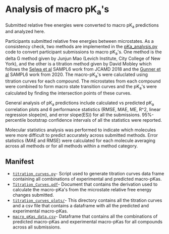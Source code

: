 # Analysis of macro pK<sub>a</sub>'s

Submitted relative free energies were converted to macro pK<sub>a</sub> predictions and analyzed here.

Participants submitted relative free energies between microstates.
As a consistency check, two methods are implemented in the [pKa_analysis.py](pKa_analysis.py) code to convert participant submissions to macro pK<sub>a</sub>'s. One method is the delta G method given by Junjun Mao (Levich Institute, City College of New York), and the other is a titration method given by David Mobley which follows the [Selwa et al](https://link.springer.com/article/10.1007/s10822-018-0138-6) SAMPL6 work from JCAMD 2018 and the [Gunner et al](https://link.springer.com/article/10.1007/s10822-020-00280-7) SAMPL6 work from 2020. The macro-pK<sub>a</sub>'s were caluclated using titration curves for each compound. The microstates from each compound were combined to form macro state transition curves and the pK<sub>a</sub>'s were calculated by finding the intersection points of these curves. 

General analysis of pK<sub>a</sub> predictions include calculated vs predicted pK<sub>a</sub> correlation plots and 6 performance statistics (RMSE, MAE, ME, R^2, linear regression slope(m), and error slope(ES)) for all the submissions.
95%-percentile bootstrap confidence intervals of all the statistics were reported.

Molecular statistics analysis was performed to indicate which molecules were more difficult to predict accurately across submitted methods. Error statistics (MAE and RMSE) were calculated for each molecule averaging across all methods or for all methods within a method category.

## Manifest
- [`titration_curves.py`](titration_curves.py)- Script used to generate titration curves data frame containing all combinations of experimental and predicted macro-pKas.
- [`Titration_Curves.pdf`](Titration_Curves.pdf)- Document that contains the derivation used to calculate the macro-pKa's from the microstate relative free energy changes submitted.
- [`titration_curves_plots/`](titration_curves_plots/)- This directory contains all the titration curves and a csv file that contains a dataframe with all the predicted and experimental macro-pKas.
- [`macro_pKas_data.csv`](titration_curves_plots/macro_pKas_data.csv)- Dataframe that contains all the combinations of predicted macro-pKas and experimental macro-pKas for all compounds across all submissions.
